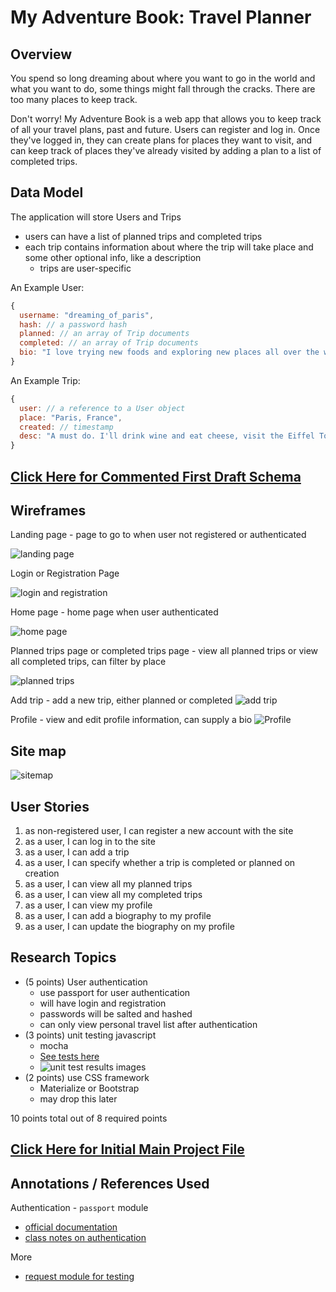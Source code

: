 # My Adventure Book: Travel Planner

## Overview
You spend so long dreaming about where you want to go in the world and what you want to do, some things might fall through the cracks. There are too many places to keep track.

Don't worry! My Adventure Book is a web app that allows you to keep track of all your travel plans, past and future. Users can register and log in. Once they've logged in, they can create plans for places they want to visit, and can keep track of places they've already visited by adding a plan to a list of completed trips. 

## Data Model

The application will store Users and Trips
* users can have a list of planned trips and completed trips
* each trip contains information about where the trip will take place and some other optional info, like a description
    * trips are user-specific

An Example User:

```javascript
{
  username: "dreaming_of_paris",
  hash: // a password hash
  planned: // an array of Trip documents
  completed: // an array of Trip documents
  bio: "I love trying new foods and exploring new places all over the world. I speak English and French."
}
```

An Example Trip:
```javascript
{
  user: // a reference to a User object
  place: "Paris, France",
  created: // timestamp
  desc: "A must do. I'll drink wine and eat cheese, visit the Eiffel Tower, and go to the Louvre."
}
```

## [Click Here for Commented First Draft Schema](db.js) 

## Wireframes

Landing page - page to go to when user not registered or  authenticated

![landing page](documentation/landing_page.png)

Login or Registration Page

![login and registration](documentation/login_and_registration.png)

Home page - home page when user authenticated

![home page](documentation/home_page.png)

Planned trips page or completed trips page - view all planned trips or view all completed trips, can filter by place 

![planned trips](documentation/planned_trips.png)

Add trip - add a new trip, either planned or completed
![add trip](documentation/add_trip.png)

Profile - view and edit profile information, can supply a bio
![Profile](documentation/my_profile.png)

## Site map

![sitemap](/documentation/unit_test_results.png)

## User Stories

1. as non-registered user, I can register a new account with the site
2. as a user, I can log in to the site
3. as a user, I can add a trip
4. as a user, I can specify whether a trip is completed or planned on creation
3. as a user, I can view all my planned trips
4. as a user, I can view all my completed trips
5. as a user, I can view my profile
6. as a user, I can add a biography to my profile
7. as a user, I can update the biography on my profile

## Research Topics

* (5 points) User authentication
    * use passport for user authentication
    * will have login and registration
    * passwords will be salted and hashed
    * can only view personal travel list after authentication
* (3 points) unit testing javascript
    * mocha
    * [See tests here](test/test.js) 
    * ![unit test results images](documentation/unit_test_results.png)
* (2 points) use CSS framework
    * Materialize or Bootstrap
    * may drop this later

10 points total out of 8 required points

## [Click Here for Initial Main Project File](app.js) 

## Annotations / References Used
Authentication - `passport` module
* [official documentation](http://www.passportjs.org/)
* [class notes on authentication](https://cs.nyu.edu/courses/fall18/CSCI-UA.0480-003/_site/slides/16/auth.html?print-pdf#/)

More
* [request module for testing](https://github.com/request/request)